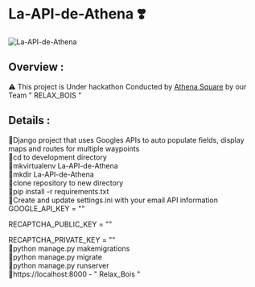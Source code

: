 # La-API-de-Athena ❣️

![La-API-de-Athena](https://socialify.git.ci/nobrains-29/La-API-de-Athena/image?description=1&font=Source%20Code%20Pro&forks=1&issues=1&language=1&pattern=Overlapping%20Hexagons&pulls=1&stargazers=1&theme=Dark)


## Overview :


⚠️ This project is Under hackathon Conducted by [Athena Square](https://dare2compete.com/p/athenahack-internship-opportunity-to-top-50-min-stipend-rs-20000-athenasquare-236660?lb=xBdlhru) by our Team " RELAX_BOIS "


## Details :

🎯Django project that uses Googles APIs to auto populate fields, display maps and routes for multiple waypoints <br>
🎯cd to development directory <br>
🎯mkvirtualenv La-API-de-Athena <br>
🎯mkdir La-API-de-Athena <br>
🎯clone repository to new directory <br>
🎯pip install -r requirements.txt <br>
🎯Create and update settings.ini with your email API information<br>
GOOGLE_API_KEY = "" <br>

RECAPTCHA_PUBLIC_KEY = "" <br>

RECAPTCHA_PRIVATE_KEY = "" <br>
🎯python manage.py makemigrations <br>
🎯python manage.py migrate <br>
🎯python manage.py runserver <br>
🎯https://localhost:8000 - " Relax_Bois " <br>






